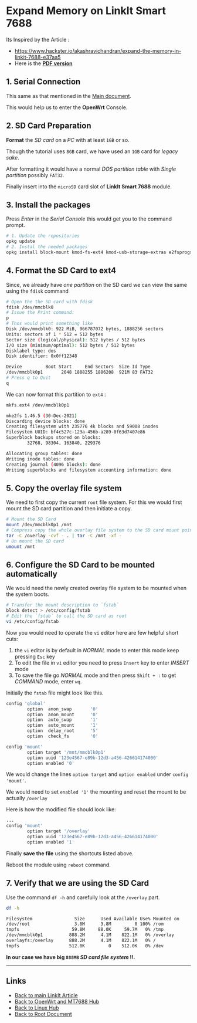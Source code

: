 # Expand Memory on LinkIt Smart 7688

Its Inspired by the Article :

- <https://www.hackster.io/akashravichandran/expand-the-memory-in-linkit-7688-e37aa5>
- Here is the **[PDF version](./expand-memory-linkit/Expand-the-Memory-in-Linkit-7688-Hackster.pdf)**

## 1. Serial Connection

This same as that mentioned in the [Main document](./linkit-smart-7688.md#steps-to-connect-the-serial-terminal).

This would help us to enter the **OpenWrt** Console.

## 2. SD Card Preparation

**Format** the *SD card* on a *PC* with at least `1GB` or so.

Though the tutorial uses `8GB` card, we have used an `1GB` card for *legacy sake*.

After formatting it would have a normal *DOS partition table* with *Single partition* possibly `FAT32`.

Finally insert into the `microSD` card slot of **LinkIt Smart 7688** module.

## 3. Install the packages

Press *Enter* in the *Serial Console* this would get you to the command prompt.

```sh
# 1. Update the repositories
opkg update
# 2. Instal the needed packages
opkg install block-mount kmod-fs-ext4 kmod-usb-storage-extras e2fsprogs fdisk
```

## 4. Format the SD Card to ext4

Since, we already have *one partition* on the SD card we can view the same using the `fdisk` command

```sh
# Open the the SD card with fdisk
fdisk /dev/mmcblk0
# Issue the Print command:
p
# Thos would print something like
Disk /dev/mmcblk0: 922 MiB, 966787072 bytes, 1888256 sectors
Units: sectors of 1 * 512 = 512 bytes
Sector size (logical/physical): 512 bytes / 512 bytes
I/O size (minimum/optimal): 512 bytes / 512 bytes
Disklabel type: dos
Disk identifier: 0x0ff12348

Device         Boot Start     End Sectors  Size Id Type
/dev/mmcblk0p1       2048 1888255 1886208  921M 83 FAT32
# Press q to Quit
q
```

We can now format this partition to `ext4` :

```sh
mkfs.ext4 /dev/mmcblk0p1

mke2fs 1.46.5 (30-Dec-2021)
Discarding device blocks: done
Creating filesystem with 235776 4k blocks and 59008 inodes
Filesystem UUID: bf4c527c-123a-456b-a289-0f63d7407e86
Superblock backups stored on blocks:
        32768, 98304, 163840, 229376

Allocating group tables: done
Writing inode tables: done
Creating journal (4096 blocks): done
Writing superblocks and filesystem accounting information: done

```

## 5. Copy the overlay file system

We need to first copy the current `root` file system.
For this we would first mount the SD card partition and then initiate a copy.

```sh
# Mount the SD Card
mount /dev/mmcblk0p1 /mnt
# Compress copy the whole overlay file system to the SD card mount point
tar -C /overlay -cvf - . | tar -C /mnt -xf -
# Un mount the SD card
umount /mnt
```

## 6. Configure the SD Card to be mounted automatically

We would need the newly created overlay file system to be mounted when the system boots.

```sh
# Transfer the mount description to `fstab`
block detect > /etc/config/fstab
# Edit the `fstab` to call the SD card as root
vi /etc/config/fstab
```

Now you would need to operate the `vi` editor here are few helpful short cuts:
1. the `vi` editor is by default in *NORMAL* mode to enter this mode keep pressing `Esc` key
2. To edit the file in `vi` editor you need to press `Insert` key to enter *INSERT* mode
3. To save the file go *NORMAL* mode and then press `Shift + :` to get *COMMAND* mode, enter `wq`.

Initially the `fstab` file might look like this.

```sh
config 'global'
        option  anon_swap       '0'
        option  anon_mount      '0'
        option  auto_swap       '1'
        option  auto_mount      '1'
        option  delay_root      '5'
        option  check_fs        '0'

config 'mount'
        option target '/mnt/mmcblk0p1'
        option uuid '123e4567-e89b-12d3-a456-426614174000'
        option enabled '0'
```

We would change the lines `option target` and `option enabled` under `config 'mount'`.

We would need to set `enabled '1'` the mounting and reset the mount to be actually `/overlay`

Here is how the modified file should look like:

```sh
...
config 'mount'
        option target '/overlay'
        option uuid '123e4567-e89b-12d3-a456-426614174000'
        option enabled '1'
```

Finally **save the file** using the shortcuts listed above.

Reboot the module using `reboot` command.

## 7. Verify that we are using the SD Card

Use the command `df -h` and carefully look at the `/overlay` part.

```sh
df -h

Filesystem                Size      Used Available Use% Mounted on
/dev/root                 3.8M      3.8M         0 100% /rom
tmpfs                    59.8M     88.0K     59.7M   0% /tmp
/dev/mmcblk0p1          888.2M      4.1M    822.1M   0% /overlay
overlayfs:/overlay      888.2M      4.1M    822.1M   0% /
tmpfs                   512.0K         0    512.0K   0% /dev

```

**In our case we have big `888MB` *SD card file system* !!.**

----
<!-- Footer Begins Here -->
## Links

- [Back to main LinkIt Article](./linkit-smart-7688.md)
- [Back to OpenWrt and MT7688 Hub](./README.md)
- [Back to Linux Hub](../README.md)
- [Back to Root Document](../../README.md)
